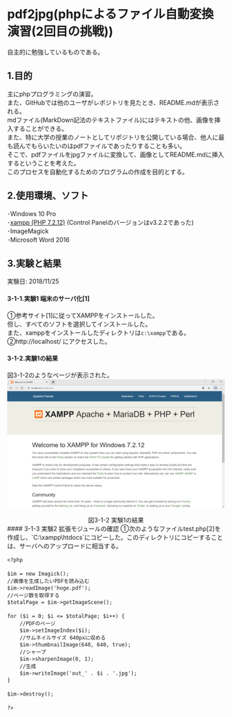﻿# pdf2jpg(phpによるファイル自動変換演習(2回目の挑戦))

自主的に勉強しているものである。
## 1.目的
主にphpプログラミングの演習。  
また、GitHubでは他のユーザがレポジトリを見たとき、README.mdが表示される。  
mdファイル(MarkDown記法のテキストファイル)にはテキストの他、画像を挿入することができる。  
また、特に大学の授業のノートとしてリポジトリを公開している場合、他人に最も読んでもらいたいのはpdfファイルであったりすることも多い。  
そこで、pdfファイルをjpgファイルに変換して、画像としてREADME.mdに挿入するということを考えた。  
このプロセスを自動化するためのプログラムの作成を目的とする。
## 2.使用環境、ソフト
･Windows 10 Pro  
･[xampp (PHP 7.2.12)](https://www.apachefriends.org/jp/index.html) (Control Panelのバージョンはv3.2.2であった)  
･ImageMagick  
･Microsoft Word 2016

## 3.実験と結果
実験日: 2018/11/25
#### 3-1-1.実験1 端末のサーバ化[1]
①参考サイト[1]に従ってXAMPPをインストールした。  
但し、すべてのソフトを選択してインストールした。  
また、xamppをインストールしたディレクトリは`c:\xampp`である。
②http\://localhost/ にアクセスした。
#### 3-1-2.実験1の結果
図3-1-2のようなページが表示された。  
![図3-1-2](https://raw.githubusercontent.com/17ec084/pdf2jpg/secondChallenge/data/3_1_2.png "図3-1-2")  
<Div Align="center">図3-1-2 実験1の結果</Div>  
#### 3-1-3 実験2 拡張モジュールの確認
①次のようなファイルtest.php[2]を作成し、`C:\xampp\htdocs`にコピーした。このディレクトリにコピーすることは、サーバへのアップロードに相当する。  

```php:3-1-1
<?php

$im = new Imagick();
//画像を生成したいPDFを読み込む
$im->readImage('hoge.pdf');
//ページ数を取得する
$totalPage = $im->getImageScene();

for ($i = 0; $i <= $totalPage; $i++) {
	//PDFのページ
	$im->setImageIndex($i);
	//サムネイルサイズ 640pxに収める
	$im->thumbnailImage(640, 640, true);
	//シャープ
	$im->sharpenImage(0, 1);
	//生成
	$im->writeImage('out_' . $i . '.jpg');
}

$im->destroy();

?>

```


<!--
①次のようなファイルtest.phpを作成し、サーバにアップロードした。[1]  

```php:3-1-1
<?php

$im = new Imagick();
//画像を生成したいPDFを読み込む
$im->readImage('hoge.pdf');
//ページ数を取得する
$totalPage = $im->getImageScene();

for ($i = 0; $i <= $totalPage; $i++) {
	//PDFのページ
	$im->setImageIndex($i);
	//サムネイルサイズ 640pxに収める
	$im->thumbnailImage(640, 640, true);
	//シャープ
	$im->sharpenImage(0, 1);
	//生成
	$im->writeImage('out_' . $i . '.jpg');
}

$im->destroy();

?>

```

②Microsoft Word 2016で「hoge.pdf」とだけ書いた文章hoge.pdfを作成した。  
③WWWブラウザで、サーバにアップロードしたtest.phpを閲覧した。  

#### 3-1-2.実験1の結果
実験1の結果、次のようにFatal errorが表示された。

> <br />
> <b>Fatal error</b>:  Uncaught Error: Class 'Imagick' not found in /storage/ssd3/785/2791785/public_html/test.php:3
> Stack trace:
> #0 {main}
>  thrown in <b>/storage/ssd3/785/2791785/public_html/test.php</b> on line <b>3</b><br />

このことから、サーバにはImageckというクラスが用意されていない、即ちImageMagickがインストールされていないということが分かった。

#### 3-2-1.実験2 ImageMagickのインストール
①http://pecl.php.net/package/imagick
[2]
から最新のtgzファイルをダウンロードした。
②php.iniファイルの設定を変更し、ImageMagickを有効にしようと試みた。

#### 3-2-2.実験2の結果
①のファイルをサーバにダウンロードする手段がなかった。  
また、②php.iniファイルにアクセスすることができなかった。  

## 4.反省
使用したサーバでは、サーバにphpの拡張モジュールを追加出来ないようになっていた。  
その為、次回挑戦する際には  
・自宅サーバを立ち上げる  
・有料のレンタルサーバを借りる  
・外部サイトに頼る  
のいずれかの方法をとることになるだろう。

一つ目の方法をとる場合、常に稼働できる端末を用意しなければならないので、低消費電力のマイコンを購入し、サーバとして利用することになると予想される。  
二つ目の方法はおそらくとらない。  
三つ目の方法の場合、例えば次のような手段を講じることになるだろう。  
・外部サイトが、postされたpdfファイルのURIを受け取って、画像ファイルを返却する仕様である場合  
→まず、画像と称してREADME.mdのどこかに「サーバ?pass=hoge.pdf」を埋め込む。  
次にサーバは、get送信されたhoge.pdfというファイルのパスをそのまま外部サイトへpostする。
そして外部サイトが返却した画像をそのまま返す  

## 5.参考サイト
[1]http://www.kent-web.com/www/chap1.html  
[2]http://pecl.php.net/package/imagick  
    
-->